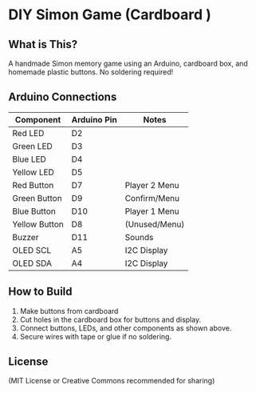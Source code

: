 # DIY Simon Game (Cardboard )



## What is This?
A handmade Simon memory game using an Arduino, cardboard box, and homemade plastic buttons. No soldering required!

## Arduino Connections

| Component      | Arduino Pin | Notes                |
|----------------|-------------|----------------------|
| Red LED        | D2          |                      |
| Green LED      | D3          |                      |
| Blue LED       | D4          |                      |
| Yellow LED     | D5          |                      |
| Red Button     | D7          | Player 2 Menu        |
| Green Button   | D9          | Confirm/Menu         |
| Blue Button    | D10         | Player 1 Menu        |
| Yellow Button  | D8          | (Unused/Menu)        |
| Buzzer         | D11         | Sounds               |
| OLED SCL       | A5          | I2C Display          |
| OLED SDA       | A4          | I2C Display          |

## How to Build
1. Make buttons from cardboard 
2. Cut holes in the cardboard box for buttons and display.
3. Connect buttons, LEDs, and other components as shown above.
4. Secure wires with tape or glue if no soldering.








## License
(MIT License or Creative Commons recommended for sharing)
